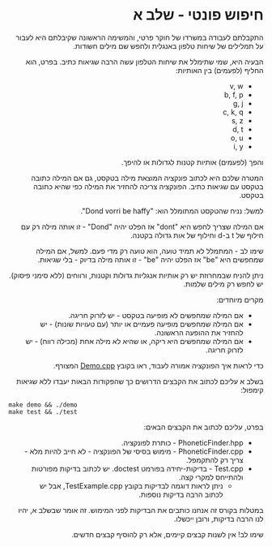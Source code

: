 <div dir="rtl" lang="he">

# חיפוש פונטי - שלב א

התקבלתם לעבודה במשרדו של חוקר פרטי,
והמשימה הראשונה שקיבלתם היא לעבור על תמלילים של שיחות טלפון באנגלית ולחפש שם מילים חשודות.

הבעיה היא, שמי שתימלל את שיחות הטלפון עשה הרבה שגיאות כתיב.
בפרט, הוא החליף (לפעמים) בין האותיות:

* v, w
* b, f, p
* g, j
* c, k, q
* s, z 
* d, t 
* o, u
* i, y

והפך (לפעמים) אותיות קטנות לגדולות או להיפך.

המטרה שלכם היא לכתוב פונקציה המוצאת מילה בטקסט, גם אם המילה כתובה בטקסט עם שגיאות כתיב.
הפונקציה צריכה להחזיר את המילה כפי שהיא כתובה בטקסט.

למשל: נניח שהטקסט המתומלל הוא: 
"Dond vorri be haffy".

אם המילה שצריך לחפש היא "dont"
אז הפלט יהיה "Dond" - זו אותה מילה רק עם חילוף של 
t ב-d וחילוף של אות גדולה בקטנה.

שימו לב - המתמלל לא תמיד טועה, הוא טועה רק מדי פעם.
למשל, אם המילה שמחפשים היא "be" 
אז הפלט יהיה "be" - זו אותה מילה בדיוק - בלי שגיאות.

ניתן להניח שבמחרוזת יש רק אותיות אנגליות גדולות וקטנות, ורווחים
(ללא סימני פיסוק).
יש לחפש רק מילים שלמות. 

מקרים מיוחדים:

* אם המילה שמחפשים לא מופיעה בטקסט - יש לזרוק חריגה.
* אם המילה שמחפשים מופיעה פעמיים או יותר (עם טעויות שונות) - יש להחזיר את ההופעה הראשונה.
* אם המילה שמחפשים היא ריקה, או שהיא לא מילה אחת (מכילה רווח) - יש לזרוק חריגה.

כדי לראות איך הפונקציה אמורה לעבוד, ראו בקובץ
[Demo.cpp](Demo.cpp)
המצורף.

בשלב א עליכם לכתוב את הקבצים הדרושים כך שהפקודות הבאות יעבדו ללא שגיאות קימפול:

<div dir='ltr'>

    make demo && ./demo
	make test && ./test

</div>

בפרט, עליכם לכתוב את  הקבצים הבאים:

* PhoneticFinder.hpp - כותרת לפונקציה.
* PhoneticFinder.cpp - מימוש בסיסי של הפונקציה - לא חייב להיות מלא - צריך רק להתקמפל.
* Test.cpp - בדיקות-יחידה בפורמט doctest. יש לכתוב בדיקות מפורטות ולהתייחס למקרי קצה.
   * ניתן לראות דוגמה לבדיקות בקובץ TestExample.cpp, אבל יש לכתוב הרבה בדיקות נוספות.

במטלות בקורס זה אנחנו כותבים את הבדיקות לפני המימוש.
זה אומר שבשלב א, יהיו לנו הרבה בדיקות, ורובן ייכשלו.

שימו לב!
אין לשנות קבצים קיימים, אלא רק להוסיף קבצים חדשים.

</div>